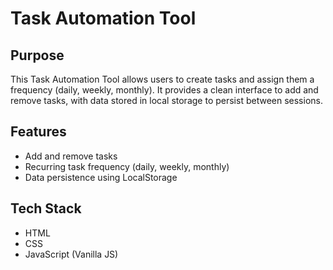 # Task Automation Tool

## Purpose
This Task Automation Tool allows users to create tasks and assign them a frequency (daily, weekly, monthly). It provides a clean interface to add and remove tasks, with data stored in local storage to persist between sessions.

## Features
- Add and remove tasks
- Recurring task frequency (daily, weekly, monthly)
- Data persistence using LocalStorage

## Tech Stack
- HTML
- CSS
- JavaScript (Vanilla JS)

